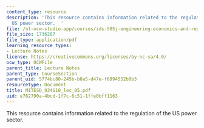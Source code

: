 ```yaml
---
content_type: resource
description: 'This resource contains information related to the regulation of the
  US power sector.  '
file: /ol-ocw-studio-app/courses/ids-505j-engineering-economics-and-regulation-of-the-electric-power-sector-spring-2010/e762790a4bcd1f7c6c511ffe0bff1163_MITESD_934S10_lec_05.pdf
file_size: 1736287
file_type: application/pdf
learning_resource_types:
- Lecture Notes
license: https://creativecommons.org/licenses/by-nc-sa/4.0/
ocw_type: OCWFile
parent_title: Lecture Notes
parent_type: CourseSection
parent_uid: 5774bc80-245b-b8a5-d47e-f6894552b0b3
resourcetype: Document
title: MITESD_934S10_lec_05.pdf
uid: e762790a-4bcd-1f7c-6c51-1ffe0bff1163
---
```

This resource contains information related to the regulation of the US power sector.  